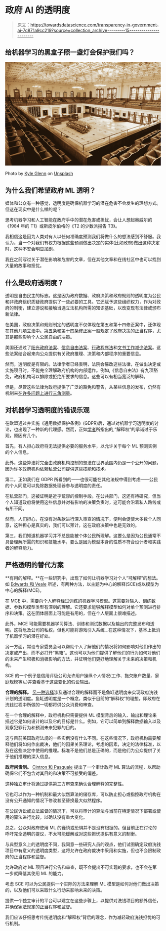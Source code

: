 # 政府 AI 的透明度

> 原文：<https://towardsdatascience.com/transparency-in-government-ai-7c871a9cc219?source=collection_archive---------15----------------------->

## 给机器学习的黑盒子照一盏灯会保护我们吗？

![](img/709a658fad902bd2bd26ceef8567c7b1.png)

Photo by [Kyle Glenn](https://unsplash.com/@kylejglenn?utm_source=medium&utm_medium=referral) on [Unsplash](https://unsplash.com?utm_source=medium&utm_medium=referral)

## 为什么我们希望政府 ML 透明？

媒体和公众有一种感觉，透明度是确保机器学习的潜在危害不会发生的理想方式。但这在现实中是什么样的呢？

思考机器学习和人工智能在政府手中的潜在危害或担忧，会让人想起奥威尔的《1984 年的 T1》或斯皮尔伯格的《T2 的少数派报告 T3》。

我相信这是因为人类对有人以任何准确度预测我们将做什么的想法感到不舒服。我认为，当一个对我们有权力根据这些预测做出决定的实体(比如政府)做出这种决定时，这种不安会明显加剧。

我[在](/predictive-analytics-in-government-decisions-8128ba019a77)之前写过关于潜在影响和危害的文章，但在其他文章和在线社区中也可以找到大量的故事和担忧。

## 什么是政府透明度？

透明是自由民主的标志。这是因为政府数据、政府决策和政府规则的透明度为公民和非政府组织质疑政府提供了一些必要的工具。它还赋予这些组织权力，作为对政府的制衡，建立游说和接触当选立法机构所需的知识基础，以改变现有法律或颁布新法律。

在美国，政府决策和规则制定的透明度不仅体现在第五和第十四修正案中，还体现在其他几项立法中。第五条和第十四条修正案一般规定了政府决策的正当程序，尤其是那些影响个人公民自由的决策。

美国还通过了[阳光政府法案](https://g.co/kgs/UMDGqV)、[信息自由法案](https://g.co/kgs/p2hWrJ)、[行政程序法](https://g.co/kgs/cuLPRL)和[文书工作减少法案](https://g.co/kgs/QY7wYp)。这些法案结合起来向公众提供有关政府推理、决策和内部程序的重要信息。

然而，透明度是有限的。法律学者已经表明，法院会篡改这些法律，在做出决定或实施项目时，不能完全理解政府机构的内部运作。例如,《信息自由法》有九项豁免，政府机构可以排除或拒绝所要求的信息。这些可以有相当宽泛的解释。

但是，尽管这些法律为政府提供了广泛的豁免和警告，从某些信息的发布，仍然有机制来[在许多问题上进行三角测量](https://www.ssrn.com/abstract=2937418)。

## 对机器学习透明度的错误乐观

在欧盟通过并实施《通用数据保护条例》(GDPR)后，通过对机器学习透明度的讨论，也出现了一种新的代理感。然而，正如[学者](http://dx.doi.org/10.2139/ssrn.2972855)所指出的,“解释权”的承诺过于乐观，原因有几个。

首先，有人担心政府将无法提供必要的服务水平，以允许关于每个 ML 预测实例的个人信息。

此外，这些算法将完全由政府机构控制的想法在世界范围内仍是一个公开的问题，因为许多政府机构依赖私营公司提供这些技能和技术。

第二，正如我们在 GDPR 所看到的——也很可能在其他法规中得到考虑——公民的个人同意可以免除数据处理器参与透明度的责任。

在私营部门，这被证明是近乎荒谬的控制手段。在公共部门，这还有待研究，但当个人知道政府将使用这些信息并对有影响的决策负责时，这可能会沿着私人路线或有所不同。

然而，人们担心，在没有对条款进行深入审查的情况下，便利会促使大多数个人同意，这种担心是真实的，我们可以预计，这在政府决策中也是无效的。

第三，我们知道机器学习并不总是能被个体公民所理解。这要么是因为公民通常不具备理解所需的知识和技能水平，要么是因为模型本身的性质不符合设计者和实践者的解释能力。

## 严格透明的替代方案

**有用的解释。**在一些研究中，出现了如何让机器学习对个人“可解释”的想法。如 [Edwards 和 Veale](https://dx.doi.org/10.2139/ssrn.2972855) 所述，有两种方法，以主题为中心的解释(SCE)或以模型为中心的解释(MCE)。

在 MCE 中，需要向个人解释经过训练的机器学习模型。这需要对输入、训练数据、参数和模型类型有深刻的理解。它还要求能够解释模型如何对单个预测进行排序和决策。这在团体层面上可能是有用的，但在个人层面上很难描述。

此外，MCE 可能需要机器学习算法、训练和测试数据以及输出的完整发布和透明。这将危及公司的私权，但也可能将游戏引入系统…在这种情况下，基本上抵消了机器学习的潜在好处。

另一方面，常设专家委员会可以帮助个人了解他们的情况将如何影响对他们作出的决定或产出，而不必打开“黑箱”。这也可以为他们提供了解他们的行为如何对他们的未来产生积极和消极影响的方法，并证明他们更好地理解关于未来的决策和机构。

SCE 的一个例子是信用评级公司允许用户操纵个人情况(工作、拖欠账户数量、家庭规模等)。)并查看基于这些变化的假设输出。

**合理的解释。** [另一种选择](https://www.ssrn.com/abstract=3293008)涉及通过合理的解释而不是鱼缸透明度来实现政府洗钱计划的透明度。鱼缸透明度是一个概念，类似于目前的“解释权”的理想，即政府在洗钱过程中所做的一切都将供公众消费和审查。

在一个合理的解释中，政府机构只需要提供 ML 模型背后的输入、输出和理论来描述它是如何设计的以及它的目标是什么。例如，它可以简单到解释数据输入以及观察犯罪行为和预测未来犯罪的目的。

这与目前美国政府法规的一些实例没有什么不同。在这些情况下，政府机构需要解释他们将如何作出裁决，他们的因果关系理论，考虑的因素，决定的法律标准，以及在这些决定中使用的推理。标准不是他们总是正确的，而是他们为公众提供了关于他们推理的深入信息。

**政府问责制。** [Cintron 和 Pasquale](https://ssrn.com/abstract=1599189) 提出了一个审计政府 ML 算法的流程，以帮助确保它们不包含对其目的和决策不可接受的偏差。

这种独立审计将通过提供第三方审查来确认合理解释的完整性。

它也可以作为一种机制和最大似然算法的储存库，可以防止担心或指控政府机构在没有公开通知的情况下修改甚至替换最大似然程序。

在公民诉讼或立法监督的情况下，可以将审计的算法与当前在特定情况下部署或使用的算法进行比较，以确认没有重大变化。

总之，公众对政府使用 ML 的谨慎或恐惧并不是没有根据的。但目前正在讨论的呼吁完全透明的提议，不太可能缓解或对这些担忧提供有意义的制衡。

与典型意义上的透明度不同，我同意一些研究人员的观点，他们试图确定政府洗钱项目中有意义的透明度类型，这将允许在政府裁决中采用和实施，但也不会限制政府的正当程序和监督。

允许政府对 ML 项目进行公告和审查，既不会提出不可实现的要求，也不会在第一步就降低其使用 ML 的能力。

考虑 SCE 可以为公民提供一个实际的方法来理解 ML 模型是如何对他们做出决策的，以及他们可以采取什么行动来影响未来的决策。

提供一个独立审计的平台可以建立在这些步骤上，以提供对洗钱项目的额外信任，并确保宪法规定的正当程序和监督。

我们应该仔细思考传统透明度和“解释权”背后的理念，作为减轻政府洗钱担忧的可行机制。